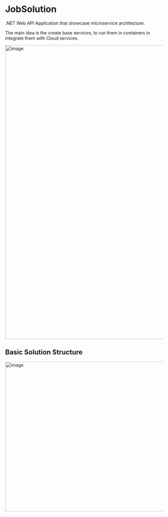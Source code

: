 # JobSolution

.NET Web API Application that showcase microservice architecture.

The main idea is the create base services, to run them in containers in integrate them with Cloud services.

<img width="1707" height="939" alt="image" src="https://github.com/user-attachments/assets/be8c806a-57a6-48ea-8de2-a4411ea4eb40" />

## Basic Solution Structure
<img width="566" height="479" alt="image" src="https://github.com/user-attachments/assets/a15722e2-5fb1-4f68-a87b-58fea35e2253" />

